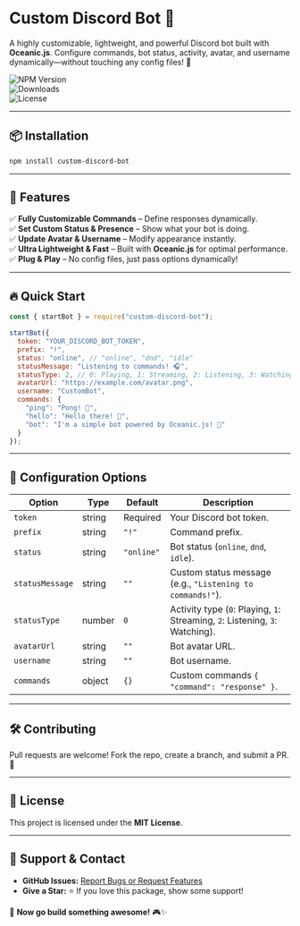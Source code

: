 # Custom Discord Bot 🤖  

A highly customizable, lightweight, and powerful Discord bot built with **Oceanic.js**. Configure commands, bot status, activity, avatar, and username dynamically—without touching any config files! 🚀

![NPM Version](https://img.shields.io/npm/v/custom-discord-bot?color=blue&style=flat-square)  
![Downloads](https://img.shields.io/npm/dt/custom-discord-bot?color=green&style=flat-square)  
![License](https://img.shields.io/npm/l/custom-discord-bot?style=flat-square)  

---

## 📦 Installation  

```sh
npm install custom-discord-bot
```

---

## 🚀 Features  
✅ **Fully Customizable Commands** – Define responses dynamically.  
✅ **Set Custom Status & Presence** – Show what your bot is doing.  
✅ **Update Avatar & Username** – Modify appearance instantly.  
✅ **Ultra Lightweight & Fast** – Built with **Oceanic.js** for optimal performance.  
✅ **Plug & Play** – No config files, just pass options dynamically!  

---

## 🔥 Quick Start  

```js
const { startBot } = require("custom-discord-bot");

startBot({
  token: "YOUR_DISCORD_BOT_TOKEN",
  prefix: "!",
  status: "online", // "online", "dnd", "idle"
  statusMessage: "Listening to commands! 🎧",
  statusType: 2, // 0: Playing, 1: Streaming, 2: Listening, 3: Watching
  avatarUrl: "https://example.com/avatar.png",
  username: "CustomBot",
  commands: {
    "ping": "Pong! 🏓",
    "hello": "Hello there! 👋",
    "bot": "I'm a simple bot powered by Oceanic.js! 🤖"
  }
});
```

---

## 📌 Configuration Options  

| Option         | Type     | Default  | Description |
|---------------|---------|----------|-------------|
| `token`       | string  | Required | Your Discord bot token. |
| `prefix`      | string  | `"!"`    | Command prefix. |
| `status`      | string  | `"online"` | Bot status (`online`, `dnd`, `idle`). |
| `statusMessage` | string | `""`     | Custom status message (e.g., `"Listening to commands!"`). |
| `statusType`  | number  | `0`      | Activity type (`0`: Playing, `1`: Streaming, `2`: Listening, `3`: Watching). |
| `avatarUrl`   | string  | `""`      | Bot avatar URL. |
| `username`    | string  | `""`      | Bot username. |
| `commands`    | object  | `{}`      | Custom commands `{ "command": "response" }`. |

---

## 🛠️ Contributing  
Pull requests are welcome! Fork the repo, create a branch, and submit a PR. 🚀  

---

## 📜 License  
This project is licensed under the **MIT License**.  

---

## 🌟 Support & Contact  
- **GitHub Issues:** [Report Bugs or Request Features](https://github.com/utkuberkaykoc/custom-discord-bot/issues)  
- **Give a Star:** ⭐ If you love this package, show some support!  

🚀 **Now go build something awesome!** 🎮✨  
